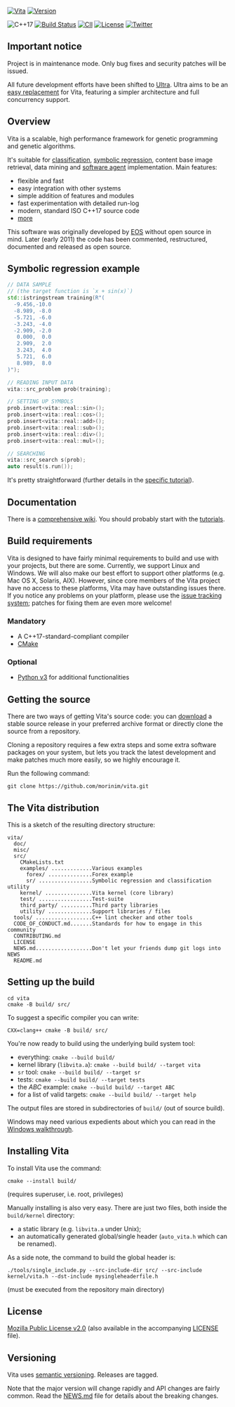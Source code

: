 [![Vita](https://github.com/morinim/vita/wiki/img/logo.png)][homepage]
[![Version](https://img.shields.io/github/tag/morinim/vita.svg)][news]

![C++17](https://img.shields.io/badge/c%2B%2B-17-blue.svg)
[![Build Status](https://ci.appveyor.com/api/projects/status/github/morinim/vita?svg=true)][appveyor]
[![CII](https://bestpractices.coreinfrastructure.org/projects/1012/badge)][cii]
[![License](https://img.shields.io/badge/license-MPLv2-blue.svg)][mpl2]
[![Twitter](https://img.shields.io/twitter/url/https/github.com/morinim/vita.svg?style=social)][twitter]

## Important notice ##

Project is in maintenance mode. Only bug fixes and security patches will be issued.

All future development efforts have been shifted to [Ultra][Ultra]. Ultra aims to be an [easy replacement](https://github.com/morinim/ultra/wiki/migrating) for Vita, featuring a simpler architecture and full concurrency support.


## Overview ##

Vita is a scalable, high performance framework for genetic programming and genetic algorithms.

It's suitable for [classification][classification], [symbolic regression][sr], content base image retrieval, data mining and [software agent][agent] implementation. Main features:

* flexible and fast
* easy integration with other systems
* simple addition of features and modules
* fast experimentation with detailed run-log
* modern, standard ISO C++17 source code
* [more][features]

This software was originally developed by [EOS][eos] without open source in mind. Later (early 2011) the code has been commented, restructured, documented and released as open source.

## Symbolic regression example ##

```C++
// DATA SAMPLE
// (the target function is `x + sin(x)`)
std::istringstream training(R"(
  -9.456,-10.0
  -8.989, -8.0
  -5.721, -6.0
  -3.243, -4.0
  -2.909, -2.0
   0.000,  0.0
   2.909,  2.0
   3.243,  4.0
   5.721,  6.0
   8.989,  8.0
)");

// READING INPUT DATA
vita::src_problem prob(training);

// SETTING UP SYMBOLS
prob.insert<vita::real::sin>();
prob.insert<vita::real::cos>();
prob.insert<vita::real::add>();
prob.insert<vita::real::sub>();
prob.insert<vita::real::div>();
prob.insert<vita::real::mul>();

// SEARCHING
vita::src_search s(prob);
auto result(s.run());
```

It's pretty straightforward (further details in the [specific tutorial][sr]).

## Documentation ##

There is a [comprehensive wiki][wiki]. You should probably start with the [tutorials][tutorials].

## Build requirements ##

Vita is designed to have fairly minimal requirements to build and use with your projects, but there are some. Currently, we support Linux and Windows. We will also make our best effort to support other platforms (e.g. Mac OS X, Solaris, AIX).
However, since core members of the Vita project have no access to these platforms, Vita may have outstanding issues there. If you notice any problems on your platform, please use the
[issue tracking system][issue]; patches for fixing them are even more welcome!

### Mandatory ###

* A C++17-standard-compliant compiler
* [CMake][cmake]

### Optional ###

* [Python v3][python] for additional functionalities

## Getting the source ##

There are two ways of getting Vita's source code: you can [download][download] a stable source release in your preferred archive format or directly clone the source from a repository.

Cloning a repository requires a few extra steps and some extra software packages on your system, but lets you track the latest development and make patches much more easily, so we highly encourage it.

Run the following command:

```
git clone https://github.com/morinim/vita.git
```

## The Vita distribution ##

This is a sketch of the resulting directory structure:
```
vita/
  doc/
  misc/
  src/
    CMakeLists.txt
    examples/ .............Various examples
      forex/ ..............Forex example
      sr/ .................Symbolic regression and classification utility
    kernel/ ...............Vita kernel (core library)
    test/ .................Test-suite
    third_party/ ..........Third party libraries
    utility/ ..............Support libraries / files
  tools/ ..................C++ lint checker and other tools
  CODE_OF_CONDUCT.md.......Standards for how to engage in this community
  CONTRIBUTING.md
  LICENSE
  NEWS.md..................Don't let your friends dump git logs into NEWS
  README.md
```

## Setting up the build ##

```shell
cd vita
cmake -B build/ src/
```

To suggest a specific compiler you can write:

```shell
CXX=clang++ cmake -B build/ src/
```

You're now ready to build using the underlying build system tool:

* everything: `cmake --build build/`
* kernel library (`libvita.a`): `cmake --build build/ --target vita`
* `sr` tool: `cmake --build build/ --target sr`
* tests: `cmake --build build/ --target tests`
* the *ABC* example: `cmake --build build/ --target ABC`
* for a list of valid targets: `cmake --build build/ --target help`

The output files are stored in subdirectories of `build/` (out of source build).

Windows may need various expedients about which you can read in the [Windows walkthrough][windows].

## Installing Vita ##

To install Vita use the command:

```shell
cmake --install build/
```
(requires superuser, i.e. root, privileges)

Manually installing is also very easy. There are just two files, both inside the `build/kernel` directory:

- a static library (e.g. `libvita.a` under Unix);
- an automatically generated global/single header (`auto_vita.h` which can be renamed).

As a side note, the command to build the global header is:

```shell
./tools/single_include.py --src-include-dir src/ --src-include kernel/vita.h --dst-include mysingleheaderfile.h
```
(must be executed from the repository main directory)

## License ##

[Mozilla Public License v2.0][mpl2] (also available in the accompanying [LICENSE][license] file).

## Versioning ##

Vita uses [semantic versioning][semver]. Releases are tagged.

Note that the major version will change rapidly and API changes are fairly common. Read the [NEWS.md][news] file for details about the breaking changes.


[agent]: https://github.com/morinim/vita/wiki/forex_tutorial
[appveyor]: https://ci.appveyor.com/project/morinim/vita
[cii]: https://bestpractices.coreinfrastructure.org/projects/1012
[classification]: https://github.com/morinim/vita/wiki/titanic_tutorial
[cmake]: https://cmake.org/
[download]: https://github.com/morinim/vita/archive/master.zip
[eos]: https://www.eosdev.it/
[features]: https://github.com/morinim/vita/wiki/features
[homepage]: https://github.com/morinim/vita
[issue]: https://github.com/morinim/vita/issues
[license]: https://github.com/morinim/vita/blob/master/LICENSE
[mpl2]: https://www.mozilla.org/MPL/2.0/
[news]: https://github.com/morinim/vita/blob/master/NEWS.md
[python]: https://www.python.org/
[semver]: https://semver.org/
[sr]: https://github.com/morinim/vita/wiki/symbolic_regression
[tutorials]: https://github.com/morinim/vita/wiki/tutorials
[twitter]: https://twitter.com/intent/tweet?text=%23Vita+genetic+programming:&url=https%3A%2F%2Fgithub.com%2Fmorinim%2Fvita
[ultra]: https://github.com/morinim/ultra/
[wiki]: https://github.com/morinim/vita/wiki
[windows]: https://github.com/morinim/vita/wiki/win_build